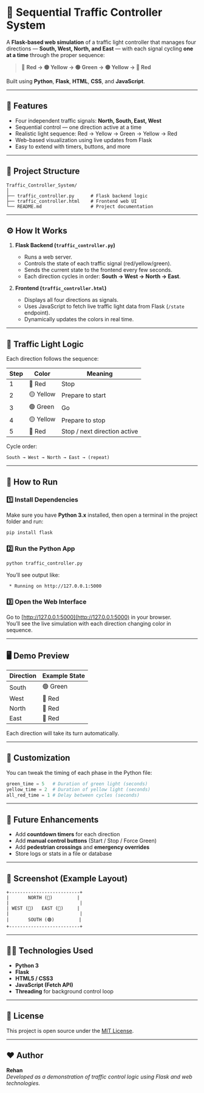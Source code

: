 # 🚦 Sequential Traffic Controller System

A **Flask-based web simulation** of a traffic light controller that manages four directions — **South, West, North, and East** — with each signal cycling **one at a time** through the proper sequence:  

> 🔴 **Red → 🟡 Yellow → 🟢 Green → 🟡 Yellow → 🔴 Red**

Built using **Python**, **Flask**, **HTML**, **CSS**, and **JavaScript**.

---

## 🧩 Features

- Four independent traffic signals: **North, South, East, West**  
- Sequential control — one direction active at a time  
- Realistic light sequence: Red → Yellow → Green → Yellow → Red  
- Web-based visualization using live updates from Flask  
- Easy to extend with timers, buttons, and more  

---

## 📁 Project Structure

```
Traffic_Controller_System/
│
├── traffic_controller.py      # Flask backend logic
├── traffic_controller.html    # Frontend web UI
└── README.md                  # Project documentation
```

---

## ⚙️ How It Works

1. **Flask Backend (`traffic_controller.py`)**
   - Runs a web server.
   - Controls the state of each traffic signal (red/yellow/green).
   - Sends the current state to the frontend every few seconds.
   - Each direction cycles in order: **South → West → North → East**.

2. **Frontend (`traffic_controller.html`)**
   - Displays all four directions as signals.
   - Uses JavaScript to fetch live traffic light data from Flask (`/state` endpoint).
   - Dynamically updates the colors in real time.

---

## 🧠 Traffic Light Logic

Each direction follows the sequence:

| Step | Color  | Meaning |
|------|--------|----------|
| 1 | 🔴 Red | Stop |
| 2 | 🟡 Yellow | Prepare to start |
| 3 | 🟢 Green | Go |
| 4 | 🟡 Yellow | Prepare to stop |
| 5 | 🔴 Red | Stop / next direction active |

Cycle order:
```
South → West → North → East → (repeat)
```

---

## 🚀 How to Run

### 1️⃣ Install Dependencies
Make sure you have **Python 3.x** installed, then open a terminal in the project folder and run:
```bash
pip install flask
```

### 2️⃣ Run the Python App
```bash
python traffic_controller.py
```

You’ll see output like:
```
 * Running on http://127.0.0.1:5000
```

### 3️⃣ Open the Web Interface
Go to [http://127.0.0.1:5000](http://127.0.0.1:5000) in your browser.  
You’ll see the live simulation with each direction changing color in sequence.

---

## 🖥️ Demo Preview

| Direction | Example State |
|------------|----------------|
| South | 🟢 Green |
| West | 🔴 Red |
| North | 🔴 Red |
| East | 🔴 Red |

Each direction will take its turn automatically.

---

## 🔧 Customization

You can tweak the timing of each phase in the Python file:

```python
green_time = 5   # Duration of green light (seconds)
yellow_time = 2  # Duration of yellow light (seconds)
all_red_time = 1 # Delay between cycles (seconds)
```

---

## 🧱 Future Enhancements

- Add **countdown timers** for each direction  
- Add **manual control buttons** (Start / Stop / Force Green)  
- Add **pedestrian crossings** and **emergency overrides**  
- Store logs or stats in a file or database  

---

## 📸 Screenshot (Example Layout)

```
+--------------------------+
|       NORTH (🔴)         |
|                          |
| WEST (🔴)   EAST (🔴)     |
|                          |
|       SOUTH (🟢)         |
+--------------------------+
```

---

## 🧑‍💻 Technologies Used

- **Python 3**
- **Flask**
- **HTML5 / CSS3**
- **JavaScript (Fetch API)**
- **Threading** for background control loop

---

## 🪪 License

This project is open source under the [MIT License](LICENSE).

---

## ❤️ Author

**Rehan**  
*Developed as a demonstration of traffic control logic using Flask and web technologies.*

